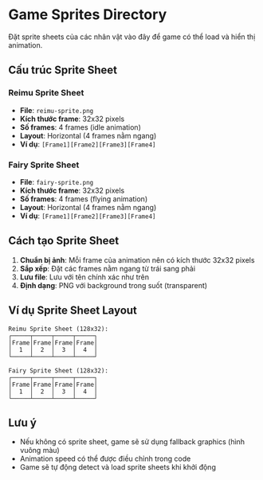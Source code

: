 # Game Sprites Directory

Đặt sprite sheets của các nhân vật vào đây để game có thể load và hiển thị animation.

## Cấu trúc Sprite Sheet

### Reimu Sprite Sheet
- **File**: `reimu-sprite.png`
- **Kích thước frame**: 32x32 pixels
- **Số frames**: 4 frames (idle animation)
- **Layout**: Horizontal (4 frames nằm ngang)
- **Ví dụ**: `[Frame1][Frame2][Frame3][Frame4]`

### Fairy Sprite Sheet  
- **File**: `fairy-sprite.png`
- **Kích thước frame**: 32x32 pixels
- **Số frames**: 4 frames (flying animation)
- **Layout**: Horizontal (4 frames nằm ngang)
- **Ví dụ**: `[Frame1][Frame2][Frame3][Frame4]`

## Cách tạo Sprite Sheet

1. **Chuẩn bị ảnh**: Mỗi frame của animation nên có kích thước 32x32 pixels
2. **Sắp xếp**: Đặt các frames nằm ngang từ trái sang phải
3. **Lưu file**: Lưu với tên chính xác như trên
4. **Định dạng**: PNG với background trong suốt (transparent)

## Ví dụ Sprite Sheet Layout

```
Reimu Sprite Sheet (128x32):
┌─────┬─────┬─────┬─────┐
│Frame│Frame│Frame│Frame│
│  1  │  2  │  3  │  4  │
└─────┴─────┴─────┴─────┘

Fairy Sprite Sheet (128x32):
┌─────┬─────┬─────┬─────┐
│Frame│Frame│Frame│Frame│
│  1  │  2  │  3  │  4  │
└─────┴─────┴─────┴─────┘
```

## Lưu ý

- Nếu không có sprite sheet, game sẽ sử dụng fallback graphics (hình vuông màu)
- Animation speed có thể được điều chỉnh trong code
- Game sẽ tự động detect và load sprite sheets khi khởi động
